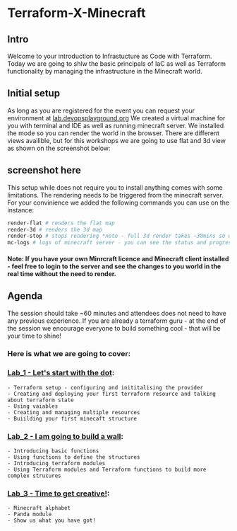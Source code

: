 # Terraform-X-Minecraft
## Intro

Welcome to your introduction to Infrastucture as Code with Terraform. Today we are going to shlw the basic principals of IaC as well as Terraform functionality by managing the infrastructure in the Minecraft world. 

## Initial setup

As long as you are registered for the event you can request your environment at [lab.devopsplayground.org](https://lab.devopsplayground.org/)
We created a virtual machine for you with terminal and IDE as well as running minecraft server. We installed the mode so you can render the world in the browser. There are different views availible, but for this workshops we are going to use flat and 3d view as shown on the screenshot below:

## screenshot here

This setup while does not require you to install anything comes with some limitations. The rendering needs to be triggered from the minecraft server. For your convinience we added the following commands you can use on the instance:

```bash
render-flat # renders the flat map
render-3d # renders the 3d map
render-stop # stops rendering *note - full 3d render takes ~30mins so we advise you to build any 3d structure near to the spawn point (152,64,152), rendering is executed in radius of the spwan so you should see the results in a few minutes if you build there
mc-logs # logs of minecraft server - you can see the status and progress of your rendering as well as any calls terraform makes to the srever
```
#### <b>Note:</b> If you have your own Minrcraft licence and Minecraft client installed - feel free to login to the server and see the changes to you world in the real time without the need to render.

## Agenda
The session should take ~60 minutes and attendees does not need to have any previous experience. If you are already a terraform guru - at the end of the session we encourage everyone to build something cool - that will be your time to shine!

### <b>Here is what we are going to cover:</b>

### [Lab_1 - Let's start with the dot](./lab_1/README.md): 

    - Terraform setup - configuring and inititalising the provider
    - Creating and deploying your first terraform resource and talking about terraform state
    - Using vaiables
    - Creating and managing multiple resources
    - Buiilding your first minecaft structure
    
### [Lab_2 - I am going to build a wall](./lab_2/README.md):

    - Introducing basic functions
    - Using functions to define the structures
    - Introducing terraform modules
    - Using Terraform modules and Terraform functions to build more complex strucures 

### [Lab_3 -  Time to get creative!](./lab_3/README.md):

    - Minecraft alphabet 
    - Panda module
    - Show us what you have got!